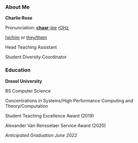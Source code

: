 <h3 class="pr">About Me</h3>

**Charlie Rose**

Pronunciation:
[**chaar**-lee](https://dictionary.cambridge.org/us/media/english/us_pron/u/usc/uscld/uscld03012.mp3)
[rOHz](https://dictionary.cambridge.org/us/media/english/us_pron/r/ros/rose_/rose.mp3)

[he/him](http://pronoun.is/he)
or
[they/them](http://pronoun.is/they/.../themselves)

Head Teaching Assistant

Student Diversity Coordinator

<h3 class="po">Education</h3>

**Drexel University**

BS Computer Science

Concentrations in Systems/High Performance Computing and Theory/Computation

Student Teaching Excellence Award (2019)

Alexander Van Rensselaer Service Award (2020)

_Anticipated Graduation June 2022_
